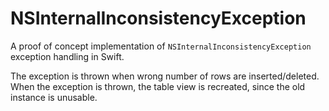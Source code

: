 # NSInternalInconsistencyException

A proof of concept implementation of `NSInternalInconsistencyException` exception handling in Swift.

The exception is thrown when wrong number of rows are inserted/deleted.
When the exception is thrown, the table view is recreated, since the old instance is unusable.
